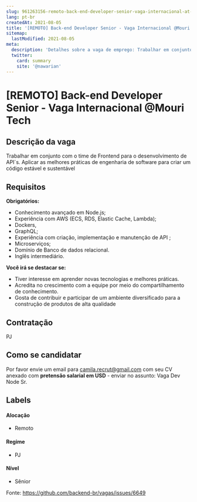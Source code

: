 ```yaml
---
slug: 961263156-remoto-back-end-developer-senior-vaga-internacional-at-mouri-tech
lang: pt-br
createdAt: 2021-08-05
title: '[REMOTO] Back-end Developer Senior - Vaga Internacional @Mouri Tech - Vaga de Emprego'
sitemap:
  lastModified: 2021-08-05
meta:
  description: 'Detalhes sobre a vaga de emprego: Trabalhar em conjunto com o time de Frontend para o desenvolvimento de API´s. Aplicar as melhores práticas de engenharia de software para criar um código estável e sustentável'
  twitter:
    card: summary
    site: '@nawarian'
---
```


# [REMOTO] Back-end Developer Senior - Vaga Internacional @Mouri Tech

## Descrição da vaga

Trabalhar em conjunto com o time de Frontend para o desenvolvimento de API´s. Aplicar as melhores práticas de engenharia de software para criar um código estável e sustentável

## Requisitos

**Obrigatórios:**

- Conhecimento avançado em Node.js; 
- Experiência com AWS (ECS, RDS, Elastic Cache, Lambda);
- Dockers, 
- GraphQL;
- Experiência com criação, implementação e manutenção de API ;
- Microserviços;
- Domínio de Banco de dados relacional.
- Inglês intermediário.

**Você irá se destacar se:**

- Tiver interesse em aprender novas tecnologias e melhores práticas.
- Acredita no crescimento com a equipe por meio do compartilhamento de conhecimento.
- Gosta de contribuir e participar de um ambiente diversificado para a construção de produtos de alta qualidade 


## Contratação

PJ

## Como se candidatar

Por favor envie um email para camila.recrut@gmail.com com seu CV anexado com **pretensão salarial em USD** - enviar no assunto: Vaga Dev Node Sr. 

## Labels

#### Alocação

- Remoto

#### Regime

- PJ

#### Nível

- Sênior


Fonte: https://github.com/backend-br/vagas/issues/6649